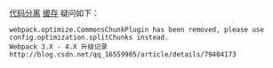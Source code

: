 [代码分离](https://doc.webpack-china.org/guides/code-splitting/)  [缓存](https://doc.webpack-china.org/guides/caching/) 疑问如下：

```
webpack.optimize.CommonsChunkPlugin has been removed, please use config.optimization.splitChunks instead.
Webpack 3.X - 4.X 升级记录  http://blog.csdn.net/qq_16559905/article/details/79404173
```

